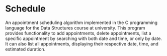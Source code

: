 # Schedule

An appointment scheduling algorithm implemented in the C programming language for the Data Structures course at university. This program provides functionality to add appointments, delete appointments, list a specific appointment by searching with both date and time, or only by date. It can also list all appointments, displaying their respective date, time, and estimated duration.
